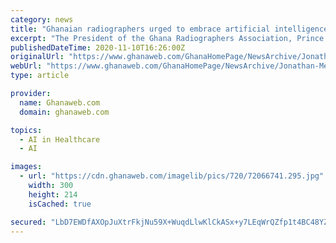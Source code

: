 ```yaml
---
category: news
title: "Ghanaian radiographers urged to embrace artificial intelligence systems"
excerpt: "The President of the Ghana Radiographers Association, Prince Rockson has advised radiographers in the country to learn to use Artificial Intelligence (AI) system in their day-to-day operations to ensure better results for their patients."
publishedDateTime: 2020-11-10T16:26:00Z
originalUrl: "https://www.ghanaweb.com/GhanaHomePage/NewsArchive/Jonathan-Mensah-proud-to-make-century-of-appearances-for-Columbus-Crew-1105000"
webUrl: "https://www.ghanaweb.com/GhanaHomePage/NewsArchive/Jonathan-Mensah-proud-to-make-century-of-appearances-for-Columbus-Crew-1105000"
type: article

provider:
  name: Ghanaweb.com
  domain: ghanaweb.com

topics:
  - AI in Healthcare
  - AI

images:
  - url: "https://cdn.ghanaweb.com/imagelib/pics/720/72066741.295.jpg"
    width: 300
    height: 214
    isCached: true

secured: "LbD7EWDfAXOpJuXtrFkjNu59X+WuqdLlwKlCkASx+y7LEqWrQZfp1t4BC48YZDIt/lKx4xZmq3dPRwuX+2r6SoCzJ9fTWcEHGRigCX8GQew73RkFk1rFYRgZ+1P0VekLSrip8uN0uADue0KAblqi1h8l7fp0XaJ4uani0KDrI3CbHq4Px1lMOP4mj/w0o6PvioPMR/sXdc94y+Jsu0JtnF5Xc+oL9iIoTT0zA/n6Xe6+xL/DSwlIIqeAq0/hLHDO/u19oqfW7ZyDTu3KMa9r9yo8XJpGOAoP7MkfConTCCs/mlXCTYr3WPPuqZyWI/V9pa6jNyyWhcByHwgT9PLTzSOCspIM+NPdAGz/og3aTJg=;1kD/pG58g5ProDIoWNerog=="
---
```


